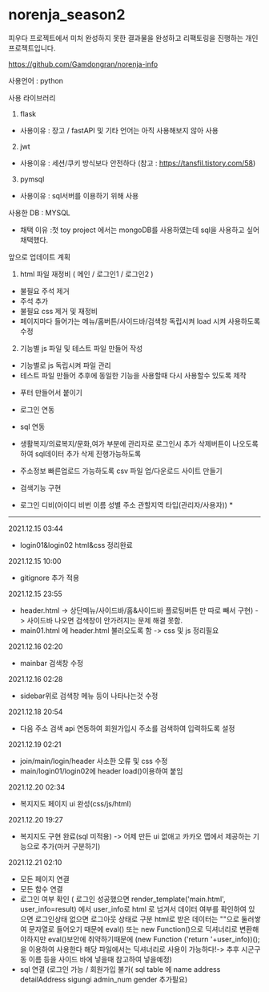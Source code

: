 # norenja_season2

피우다 프로젝트에서 미처 완성하지 못한 결과물을 완성하고 리팩토링을 진행하는 개인 프로젝트입니다.

https://github.com/Gamdongran/norenja-info

사용언어 : python 

사용 라이브러리
  1. flask
  * 사용이유 : 장고 / fastAPI 및 기타 언어는 아직 사용해보지 않아 사용
  2. jwt
  * 사용이유 : 세션/쿠키 방식보다 안전하다 (참고 : https://tansfil.tistory.com/58)
  3. pymsql
  * 사용이유 : sql서버를 이용하기 위해 사용
   
  
사용한 DB : MYSQL
* 채택 이유 :첫 toy project 에서는 mongoDB를 사용하였는데 sql을 사용하고 싶어 채택했다.



앞으로 업데이트 계획
1. html 파일 재정비 ( 메인 / 로그인1 / 로그인2 )
  - 불필요 주석 제거
  - 주석 추가
  - 불필요 css 제거 및 재정비
  - 페이지마다 들어가는 메뉴/홈버튼/사이드바/검색창 독립시켜 load 시켜 사용하도록 수정

2. 기능별 js 파일 및 테스트 파일 만들어 작성
  - 기능별로 js 독립시켜 파일 관리
  - 테스트 파일 만들어 추후에 동일한 기능을 사용할때 다시 사용할수 있도록 제작
  
* 푸터 만들어서 붙이기
* 로그인 연동
* sql 연동
* 생활복지/의료복지/문화,여가 부분에 관리자로 로그인시 추가 삭제버튼이 나오도록하여 sql데이터 추가 삭제 진행가능하도록
* 주소정보 빠른업로드 가능하도록 csv 파일 업/다운로드 사이트 만들기
* 검색기능 구현


* 로그인 디비(아이디 비번 이름 성별 주소 관할지역 타입(관리자/사용자)) *

 ---------------------------------------------------------------------------------------------------------------
  
2021.12.15 03:44
* login01&login02 html&css 정리완료

2021.12.15 10:00
* gitignore 추가 적용

2021.12.15 23:55
* header.html -> 상단메뉴/사이드바/홈&사이드바 플로팅버튼 만 따로 빼서 구현) -> 사이드바 나오면 검색창이 안가려지는 문제 해결 못함.
* main01.html 에 header.html 불러오도록 함 -> css 및 js 정리필요

2021.12.16 02:20
* mainbar 검색창 수정

2021.12.16 02:28
* sidebar위로 검색창 메뉴 등이 나타나는것 수정

2021.12.18 20:54
* 다음 주소 검색 api 연동하여 회원가입시 주소를 검색하여 입력하도록 설정

2021.12.19 02:21
* join/main/login/header 사소한 오류 및 css 수정
* main/login01/login02에 header load()이용하여 붙임

2021.12.20 02:34
* 복지지도 페이지 ui 완성(css/js/html)

2021.12.20 19:27
* 복지지도 구현 완료(sql 미적용) -> 어제 만든 ui 없애고 카카오 맵에서 제공하는 기능으로 추가(마커 구분하기)

2021.12.21 02:10
* 모든 페이지 연결
* 모든 함수 연결
* 로그인 여부 확인 
    ( 로그인 성공했으면 render_template('main.html', user_info=result) 에서 user_info로 html 로 넘겨서 데이터 여부를 확인하여 있으면 로그인상태 없으면 로그아웃 상태로 구분
      html로 받은 데이터는 ""으로 둘러쌓여 문자열로 들어오기 때문에 eval() 또는 new Function()으로 딕셔너리로 변환해야하지만 eval()보안에 취약하기때문에
      (new Function ('return '+user_info))(); 을 이용하여 사용한다
      해당 파일에서는 딕셔너리로 사용이 가능하다!-> 추후 시군구 동 이름 등을 사이드 바에 넣을때 참고하여 넣을예정)
* sql 연결 (로그인 가능 / 회원가입 불가( sql table 에 name address detailAddress sigungi admin_num gender 추가필요)

